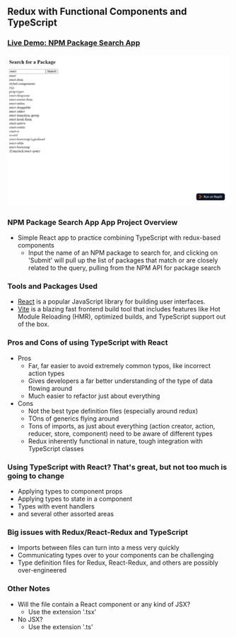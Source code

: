 ## Redux with Functional Components and TypeScript

### [Live Demo: NPM Package Search App](https://type-script-npm-package-search-app-gdbecker.replit.app/)

!["HomePage"](HomePage.png)

### NPM Package Search App App Project Overview

- Simple React app to practice combining TypeScript with redux-based components
  - Input the name of an NPM package to search for, and clicking on 'Submit' will pull up the list of packages that match or are closely related to the query, pulling from the NPM API for package search

### Tools and Packages Used

- [React](https://reactjs.org/) is a popular JavaScript library for building user interfaces.
- [Vite](https://vitejs.dev/) is a blazing fast frontend build tool that includes features like Hot Module Reloading (HMR), optimized builds, and TypeScript support out of the box.

### Pros and Cons of using TypeScript with React

- Pros
  - Far, far easier to avoid extremely common typos, like incorrect action types
  - Gives developers a far better understanding of the type of data flowing around
  - Much easier to refactor just about everything
- Cons
  - Not the best type definition files (especially around redux)
  - TOns of generics flying around
  - Tons of imports, as just about everything (action creator, action, reducer, store, component) need to be aware of different types
  - Redux inherently functional in nature, tough integration with TypeScript classes

### Using TypeScript with React? That's great, but not too much is going to change

- Applying types to component props
- Applying types to state in a component
- Types with event handlers
- and several other assorted areas

### Big issues with Redux/React-Redux and TypeScript

- Imports between files can turn into a mess very quickly
- Communicating types over to your components can be challenging
- Type definition files for Redux, React-Redux, and others are possibly over-engineered

### Other Notes

- Will the file contain a React component or any kind of JSX?
  - Use the extension '.tsx'
- No JSX?
  - Use the extension '.ts'
